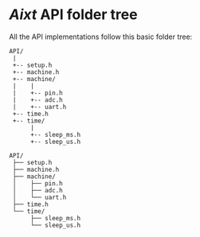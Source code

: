 # **_Aixt_** API folder tree
All the API implementations follow this basic folder tree:

```
API/
 |
 +-- setup.h
 +-- machine.h
 +-- machine/
 |    |
 |    +-- pin.h
 |    +-- adc.h
 |    +-- uart.h
 +-- time.h
 +-- time/
      |
      +-- sleep_ms.h
      +-- sleep_us.h
```

```
API/
 ├── setup.h
 ├── machine.h
 ├── machine/
 │    ├── pin.h
 │    ├── adc.h
 │    └── uart.h
 ├── time.h
 └── time/
      ├── sleep_ms.h
      └── sleep_us.h
```